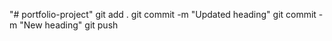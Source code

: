 "# portfolio-project" 
git add .
git commit -m "Updated heading"
git commit -m "New heading"
git push
